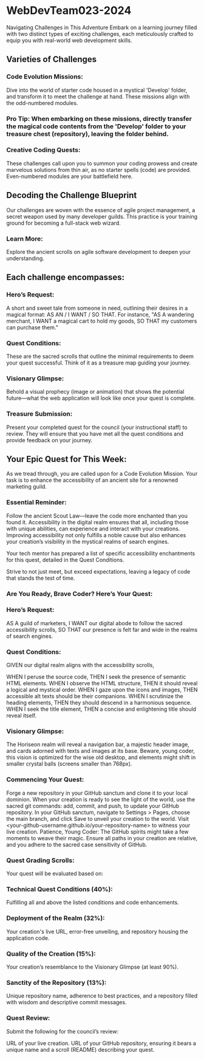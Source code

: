 # WebDevTeam023-2024
Navigating Challenges in This Adventure
Embark on a learning journey filled with two distinct types of exciting challenges, each meticulously crafted to equip you with real-world web development skills.

## Varieties of Challenges

###  Code Evolution Missions: 
Dive into the world of starter code housed in a mystical 'Develop' folder, and transform it to meet the challenge at hand. These missions align with the odd-numbered modules.

### Pro Tip: When embarking on these missions, directly transfer the magical code contents from the 'Develop' folder to your treasure chest (repository), leaving the folder behind.

### Creative Coding Quests: 
These challenges call upon you to summon your coding prowess and create marvelous solutions from thin air, as no starter spells (code) are provided. Even-numbered modules are your battlefield here.

## Decoding the Challenge Blueprint

Our challenges are woven with the essence of agile project management, a secret weapon used by many developer guilds. This practice is your training ground for becoming a full-stack web wizard.

### Learn More:
Explore the ancient scrolls on agile software development to deepen your understanding.

## Each challenge encompasses:

### Hero’s Request: 
A short and sweet tale from someone in need, outlining their desires in a magical format: AS AN / I WANT / SO THAT. For instance, "AS A wandering merchant, I WANT a magical cart to hold my goods, SO THAT my customers can purchase them."

### Quest Conditions: 
These are the sacred scrolls that outline the minimal requirements to deem your quest successful. Think of it as a treasure map guiding your journey.

### Visionary Glimpse: 
Behold a visual prophecy (image or animation) that shows the potential future—what the web application will look like once your quest is complete.

### Treasure Submission: 
Present your completed quest for the council (your instructional staff) to review. They will ensure that you have met all the quest conditions and provide feedback on your journey.

## Your Epic Quest for This Week:
As we tread through, you are called upon for a Code Evolution Mission. Your task is to enhance the accessibility of an ancient site for a renowned marketing guild.

### Essential Reminder: 
Follow the ancient Scout Law—leave the code more enchanted than you found it.
Accessibility in the digital realm ensures that all, including those with unique abilities, can experience and interact with your creations. Improving accessibility not only fulfills a noble cause but also enhances your creation’s visibility in the mystical realms of search engines.

Your tech mentor has prepared a list of specific accessibility enchantments for this quest, detailed in the Quest Conditions.

Strive to not just meet, but exceed expectations, leaving a legacy of code that stands the test of time.

### Are You Ready, Brave Coder? Here’s Your Quest:
### Hero’s Request:
AS A guild of marketers,
I WANT our digital abode to follow the sacred accessibility scrolls,
SO THAT our presence is felt far and wide in the realms of search engines.

### Quest Conditions:
GIVEN our digital realm aligns with the accessibility scrolls,

WHEN I peruse the source code, THEN I seek the presence of semantic HTML elements.
WHEN I observe the HTML structure, THEN it should reveal a logical and mystical order.
WHEN I gaze upon the icons and images, THEN accessible alt texts should be their companions.
WHEN I scrutinize the heading elements, THEN they should descend in a harmonious sequence.
WHEN I seek the title element, THEN a concise and enlightening title should reveal itself.

### Visionary Glimpse:
The Horiseon realm will reveal a navigation bar, a majestic header image, and cards adorned with texts and images at its base. Beware, young coder, this vision is optimized for the wise old desktop, and elements might shift in smaller crystal balls (screens smaller than 768px).

### Commencing Your Quest:
Forge a new repository in your GitHub sanctum and clone it to your local dominion.
When your creation is ready to see the light of the world, use the sacred git commands: add, commit, and push, to update your GitHub repository.
In your GitHub sanctum, navigate to Settings > Pages, choose the main branch, and click Save to unveil your creation to the world.
Visit <your-github-username.github.io/your-repository-name> to witness your live creation.
Patience, Young Coder: The GitHub spirits might take a few moments to weave their magic. Ensure all paths in your creation are relative, and you adhere to the sacred case sensitivity of GitHub.

### Quest Grading Scrolls:
Your quest will be evaluated based on:

### Technical Quest Conditions (40%): 
Fulfilling all and above the listed conditions and code enhancements.
### Deployment of the Realm (32%): 
Your creation's live URL, error-free unveiling, and repository housing the application code.

### Quality of the Creation (15%): 
Your creation’s resemblance to the Visionary Glimpse (at least 90%).

### Sanctity of the Repository (13%): 
Unique repository name, adherence to best practices, and a repository filled with wisdom and descriptive commit messages.

### Quest Review:
Submit the following for the council’s review:

URL of your live creation.
URL of your GitHub repository, ensuring it bears a unique name and a scroll (README) describing your quest.

